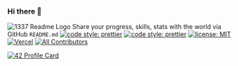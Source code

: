 ### Hi there 👋

<!--
**ALI-Bou55/ALI-Bou55** is a ✨ _special_ ✨ repository because its `README.md` (this file) appears on your GitHub profile.

Here are some ideas to get you started:

- 🔭 I’m currently working on ...
- 🌱 I’m currently learning ...
- 👯 I’m looking to collaborate on ...
- 🤔 I’m looking for help with ...
- 💬 Ask me about ...
- 📫 How to reach me: ...
- 😄 Pronouns: ...
- ⚡ Fun fact: ...
-->

![1337 Readme Logo](.github/images/1337-readme.svg)
Share your progress, skills, stats with the world via GitHub `README.md`
[![code style: prettier](https://img.shields.io/badge/code%20style-prettier-ff69b4)](https://github.com/prettier/prettier)
[![code style: prettier](https://img.shields.io/badge/gitmoji-%20😜%20😍-FFDD67.svg)](https://gitmoji.dev)
[![license: MIT](https://img.shields.io/badge/license-MIT-green)](LICENSE)
[![Vercel](https://badgen.net/badge/icon/vercel/black?icon=vercel&label)](https://vercel.com)<!-- ALL-CONTRIBUTORS-BADGE:START - Do not remove or modify this section -->
[![All Contributors](https://img.shields.io/badge/all_contributors-2-orange.svg)](#contributors-)

[![42 Profile Card](https://1337-readme.vercel.app/api/profile?cursus=42&dark=true&login=aboulhaj)](https://github.com/ALI-Bou55)
